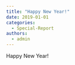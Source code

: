 ```yaml
---
title: "Happy New Year!"
date: 2019-01-01
categories: 
  - Special-Report
authors: 
  - admin
---
```


Happy New Year!
